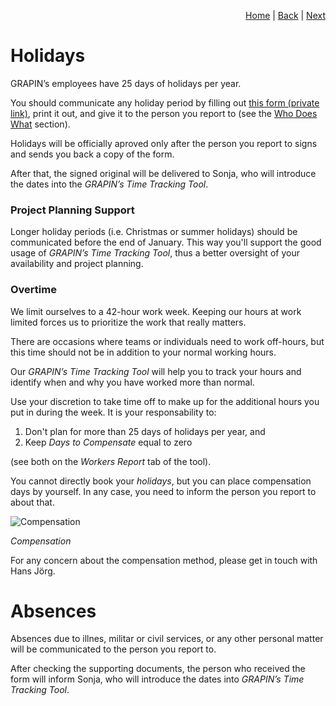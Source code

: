 <p align="right">
<a href="README.md">Home</a> | <a href="expenses.md">Back</a> | <a href="how-we-work.md">Next</a>
</p>

# Holidays

GRAPIN’s employees have 25 days of holidays per year.

You should communicate any holiday period by filling out [this form (private link)](https://storage.grapin.ch/index.php/f/222254), print it out, and give it to the person you report to (see the [Who Does What](who-does-what.md) section).

Holidays will be officially aproved only after the person you report to signs and sends you back a copy of the form.

After that, the signed original will be delivered to Sonja, who will introduce the dates into the *GRAPIN’s Time Tracking Tool*.

### Project Planning Support
Longer holiday periods (i.e. Christmas or summer holidays) should be communicated before the end of January. This way you'll support the good usage of *GRAPIN’s Time Tracking Tool*, thus a better oversight of your availability and project planning.

### Overtime
We limit ourselves to a 42-hour work week. Keeping our hours at work limited forces us to prioritize the work that really matters.

There are occasions where teams or individuals need to work off-hours, but this time should not be in addition to your normal working hours.

Our *GRAPIN’s Time Tracking Tool* will help you to track your hours and identify when and why you have worked more than normal. 

Use your discretion to take time off to make up for the additional hours you put in during the week. It is your responsability to:

1. Don't plan for more than 25 days of holidays per year, and
2. Keep *Days to Compensate* equal to zero 

(see both on the *Workers Report* tab of the tool).

You cannot directly book your *holidays*, but you can place compensation days by yourself. In any case, you need to inform the person you report to about that.

![Compensation](https://github.com/grapin/grapin-employee-handbook/blob/master/png/pm-tool-compensation.png)

*Compensation*

For any concern about the compensation method, please get in touch with Hans Jörg.

# Absences
Absences due to illnes, militar or civil services, or any other personal matter will be communicated to the person you report to.

After checking the supporting documents, the person who received the form will inform Sonja, who will introduce the dates into *GRAPIN’s Time Tracking Tool*.